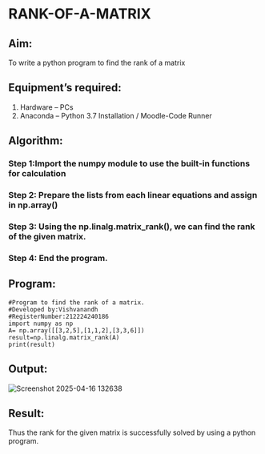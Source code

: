 # RANK-OF-A-MATRIX
## Aim:
To write a python program to find the rank of a matrix
## Equipment’s required:
1. 	Hardware – PCs
2. 	Anaconda – Python 3.7 Installation / Moodle-Code Runner
## Algorithm:

### Step 1:Import the numpy module to use the built-in functions for calculation 
### Step 2: Prepare the lists from each linear equations and assign in np.array()
### Step 3: Using the np.linalg.matrix_rank(), we can find the rank of the given matrix.
### Step 4: End the program.

## Program:
```
#Program to find the rank of a matrix.
#Developed by:Vishvanandh  
#RegisterNumber:212224240186
import numpy as np
A= np.array([[3,2,5],[1,1,2],[3,3,6]])
result=np.linalg.matrix_rank(A)
print(result)
```


## Output:
![Screenshot 2025-04-16 132638](https://github.com/user-attachments/assets/0329044e-4f64-47ce-af96-265c07f112c1)


## Result:
Thus the rank for the given matrix is successfully solved by  using a python program.
